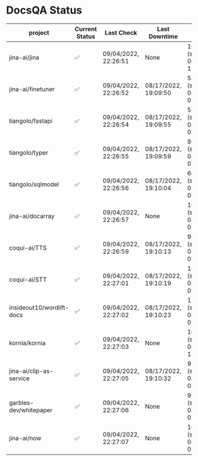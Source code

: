 # DocsQA Status

|         project         |Current Status|     Last Check     |   Last Downtime    |              % Uptime              |
|-------------------------|--------------|--------------------|--------------------|------------------------------------|
|jina-ai/jina             |✅            |09/04/2022, 22:26:51|None                |100.000 (since 08/29/2022, 11:24:14)|
|jina-ai/finetuner        |✅            |09/04/2022, 22:26:52|08/17/2022, 19:09:50|58.604 (since 08/15/2022, 07:09:42) |
|tiangolo/fastapi         |✅            |09/04/2022, 22:26:54|08/17/2022, 19:09:55|58.611 (since 08/15/2022, 07:09:42) |
|tiangolo/typer           |✅            |09/04/2022, 22:26:55|08/17/2022, 19:09:59|86.088 (since 08/15/2022, 07:09:42) |
|tiangolo/sqlmodel        |✅            |09/04/2022, 22:26:56|08/17/2022, 19:10:04|60.782 (since 08/15/2022, 07:09:42) |
|jina-ai/docarray         |✅            |09/04/2022, 22:26:57|None                |100.000 (since 08/24/2022, 01:39:12)|
|coqui-ai/TTS             |✅            |09/04/2022, 22:26:59|08/17/2022, 19:10:13|93.561 (since 08/15/2022, 07:09:42) |
|coqui-ai/STT             |✅            |09/04/2022, 22:27:01|08/17/2022, 19:10:19|145.209 (since 08/15/2022, 07:09:42)|
|insideout10/wordlift-docs|✅            |09/04/2022, 22:27:02|08/17/2022, 19:10:23|139.615 (since 08/15/2022, 07:09:42)|
|kornia/kornia            |✅            |09/04/2022, 22:27:03|None                |100.000 (since 08/30/2022, 13:49:49)|
|jina-ai/clip-as-service  |✅            |09/04/2022, 22:27:05|08/17/2022, 19:10:32|93.574 (since 08/15/2022, 07:09:42) |
|garbles-dev/whitepaper   |✅            |09/04/2022, 22:27:06|None                |93.528 (since 08/24/2022, 01:39:12) |
|jina-ai/now              |✅            |09/04/2022, 22:27:07|None                |100.000 (since 08/24/2022, 01:39:12)|
